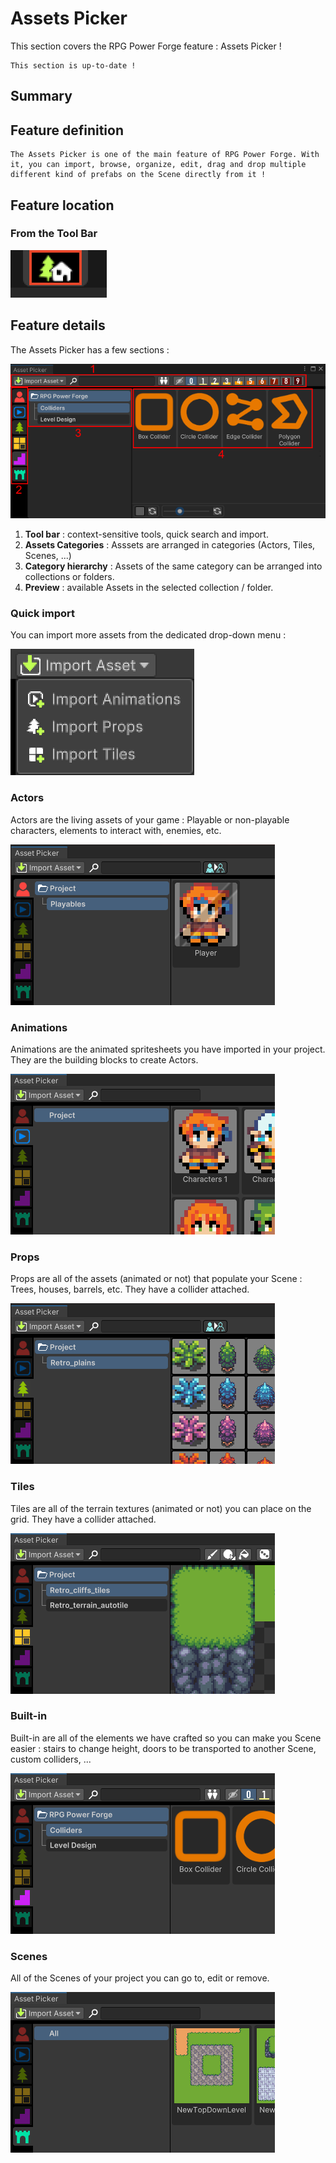 # Assets Picker

This section covers the RPG Power Forge feature : Assets Picker !

```admonish success title="Oh yeah"
This section is up-to-date !
```


## Summary

## Feature definition
```admonish summary title="Assets Picker"
The Assets Picker is one of the main feature of RPG Power Forge. With it, you can import, browse, organize, edit, drag and drop multiple different kind of prefabs on the Scene directly from it !
```

## Feature location

### From the Tool Bar
![window_location_asset_picker.png](../../../../../media/user_manual/assets_management/window_location_asset_picker.png)

## Feature details

The Assets Picker has a few sections :

![overview.png](../../../../../media/user_manual/assets_management/asset_picker/overview.png)

 1. **Tool bar** : context-sensitive tools, quick search and import.
 1. **Assets Categories** : Asssets are arranged in categories (Actors, Tiles, Scenes, ...)
 1. **Category hierarchy** : Assets of the same category can be arranged into collections or folders.
 1. **Preview** : available Assets in the selected collection / folder.

### Quick import
You can import more assets from the dedicated drop-down menu :

![import.png](../../../../../media/user_manual/assets_management/asset_picker/import.png)

### Actors
Actors are the living assets of your game : Playable or non-playable characters, elements to interact with, enemies, etc.

![actors.png](../../../../../media/user_manual/assets_management/asset_picker/actors.png)

### Animations
Animations are the animated spritesheets you have imported in your project. They are the building blocks to create Actors.

![animation.png](../../../../../media/user_manual/assets_management/asset_picker/animations.png)

### Props
Props are all of the assets (animated or not) that populate your Scene : Trees, houses, barrels, etc. They have a collider attached.

![props.png](../../../../../media/user_manual/assets_management/asset_picker/props.PNG)

### Tiles
Tiles are all of the terrain textures (animated or not) you can place on the grid. They have a collider attached.

![tile.png](../../../../../media/user_manual/assets_management/asset_picker/tiles.png)

### Built-in
Built-in are all of the elements we have crafted so you can make you Scene easier : stairs to change height, doors to be transported to another Scene, custom colliders, ...

![builtin.png](../../../../../media/user_manual/assets_management/asset_picker/builtin.png)

### Scenes
All of the Scenes of your project you can go to, edit or remove.

![level.png](../../../../../media/user_manual/assets_management/asset_picker/level.png)